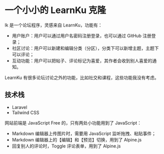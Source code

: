 # 一个小小的 LearnKu 克隆

lk 是一个论坛程序，灵感来自 LearnKu，功能有：

- 用户账户：用户可以通过用户名密码注册登录，也可以通过 GitHub 注册登录；
- 社区讨论：用户可以新建和编辑分类（分区），分类下可以新增主题，主题下可以评论；
- 互动功能：用户可以把帖子、评论标记为喜爱，其作者会收到别人喜爱的通知。

LearnKu 有很多论坛讨论之外的功能，比如社交和课程，这些功能我没有考虑。

## 技术栈

- Laravel
- Tailwind CSS

网站前端是 JavaScript Free 的，只有两处小功能用到了 JavaScript：

- Markdown 编辑器上传图片时，需要用 JavaScript 监听拖拽、粘贴事件；
- Markdown 编辑器上的【编辑】和【预览】切换，用到了 Alpine.js
- 回复别人的评论时，Toggle 评论表单，用到了 Alpine.js
